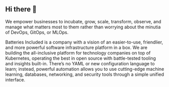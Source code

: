 ## Hi there 👋

<!--

**Here are some ideas to get you started:**

🙋‍♀️ A short introduction - what is your organization all about?
🌈 Contribution guidelines - how can the community get involved?
👩‍💻 Useful resources - where can the community find your docs? Is there anything else the community should know?
🍿 Fun facts - what does your team eat for breakfast?
🧙 Remember, you can do mighty things with the power of [Markdown](https://docs.github.com/github/writing-on-github/getting-started-with-writing-and-formatting-on-github/basic-writing-and-formatting-syntax)
-->
We empower businesses to incubate, grow, scale, transform, observe, and manage what matters most to them rather than worrying about the minutia of DevOps, GitOps, or MLOps. 

Batteries Included is a company with a vision of an easier-to-use, friendlier, and more powerful software infrastructure platform in a box. We are building the all-inclusive platform for technology companies on top of Kubernetes, operating the best in open source with battle-tested tooling and insights built-in. There’s no YAML or new configuration language to learn; instead, powerful automation allows you to use cutting-edge machine learning, databases, networking, and security tools through a simple unified interface.
